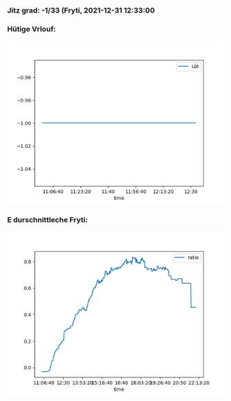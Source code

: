 ### Jitz grad: -1/33 (Fryti, 2021-12-31 12:33:00

### Hütige Vrlouf:
![Graph](Today.png)

### E durschnittleche Fryti:
![Graph](Fryti.png)